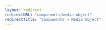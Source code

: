 ```yaml
---
layout: redirect
redirectURL: "components/media-object"
redirectTitle: "Components > Media Object"
---
```


